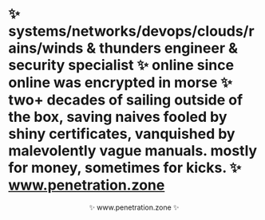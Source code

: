 # ✨ systems/networks/devops/clouds/rains/winds & thunders engineer & security specialist ✨ online since online was encrypted in morse ✨ two+ decades of sailing  outside of the box, saving naives fooled by shiny certificates, vanquished by malevolently vague manuals. mostly for money, sometimes for kicks. ✨ www.penetration.zone 

<p align="center">✨ www.penetration.zone ✨</p>







